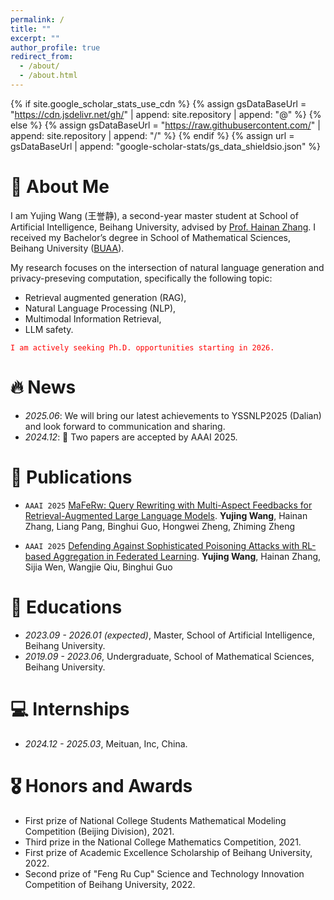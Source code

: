 ```yaml
---
permalink: /
title: ""
excerpt: ""
author_profile: true
redirect_from: 
  - /about/
  - /about.html
---
```

{% if site.google_scholar_stats_use_cdn %}
{% assign gsDataBaseUrl = "https://cdn.jsdelivr.net/gh/" | append: site.repository | append: "@" %}
{% else %}
{% assign gsDataBaseUrl = "https://raw.githubusercontent.com/" | append: site.repository | append: "/" %}
{% endif %}
{% assign url = gsDataBaseUrl | append: "google-scholar-stats/gs_data_shieldsio.json" %}
<span class='anchor' id='about-me'></span>

# 👋 About Me

I am Yujing Wang (王誉静), a second-year master student at School of Artificial Intelligence, Beihang University, advised by [Prof. Hainan Zhang](https://zhanghainan.github.io/). I received my Bachelor’s degree in School of Mathematical Sciences, Beihang University ([BUAA](https://ev.buaa.edu.cn/)).

My research focuses on the intersection of natural language generation and privacy-preseving computation, specifically the following topic:

- Retrieval augmented generation (RAG),
- Natural Language Processing (NLP),
- Multimodal Information Retrieval,
- LLM safety.

<font color='red'> `I am actively seeking Ph.D. opportunities starting in 2026.` </font>

# 🔥 News

- *2025.06*: We will bring our latest achievements to YSSNLP2025 (Dalian) and look forward to communication and sharing.
- *2024.12*: 🎉 Two papers are accepted by AAAI 2025.

# 📝 Publications 

- ``AAAI 2025`` [MaFeRw: Query Rewriting with Multi-Aspect Feedbacks for Retrieval-Augmented Large Language Models](https://arxiv.org/pdf/2408.17072). **Yujing Wang**, Hainan Zhang, Liang Pang, Binghui Guo, Hongwei Zheng, Zhiming Zheng

- ``AAAI 2025`` [Defending Against Sophisticated Poisoning Attacks with RL-based Aggregation in Federated Learning](https://arxiv.org/pdf/2406.14217). **Yujing Wang**, Hainan Zhang, Sijia Wen, Wangjie Qiu, Binghui Guo

# 📖 Educations

- *2023.09 - 2026.01 (expected)*, Master, School of Artificial Intelligence, Beihang University. 
- *2019.09 - 2023.06*, Undergraduate, School of Mathematical Sciences, Beihang University.


# 💻 Internships

- *2024.12 - 2025.03*, Meituan, Inc, China.

# 🎖 Honors and Awards

- First prize of National College Students Mathematical Modeling Competition (Beijing Division), 2021.
- Third prize in the National College Mathematics Competition, 2021.
- First prize of Academic Excellence Scholarship of Beihang University, 2022.
- Second prize of "Feng Ru Cup" Science and Technology Innovation Competition of Beihang University, 2022.
